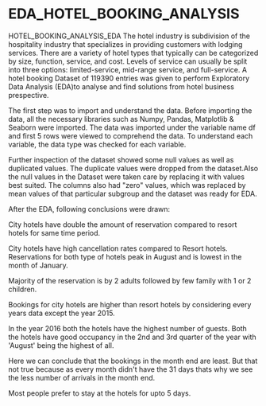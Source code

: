 # EDA_HOTEL_BOOKING_ANALYSIS
HOTEL_BOOKING_ANALYSIS_EDA
The hotel industry is subdivision of the hospitality industry that specializes in providing customers with lodging services. There are a variety of hotel types that typically can be categorized by size, function, service, and cost. Levels of service can usually be split into three options: limited-service, mid-range service, and full-service. A hotel booking Dataset of 119390 entries was given to perform Exploratory Data Analysis (EDA)to analyse and find solutions from hotel business prespective.

The first step was to import and understand the data. Before importing the data, all the necessary libraries such as Numpy, Pandas, Matplotlib & Seaborn were imported. The data was imported under the variable name df and first 5 rows were viewed to comprehend the data. To understand each variable, the data type was checked for each variable.

Further inspection of the dataset showed some null values as well as duplicated values. The duplicate values were dropped from the dataset.Also the null values in the Dataset were taken care by replacing it with values best suited. The columns also had "zero" values, which was replaced by mean values of that particular subgroup and the dataset was ready for EDA.

After the EDA, following conclusions were drawn:

City hotels have double the amount of reservation compared to resort hotels for same time period.

City hotels have high cancellation rates compared to Resort hotels. Reservations for both type of hotels peak in August and is lowest in the month of January.

Majority of the reservation is by 2 adults followed by few family with 1 or 2 children.

Bookings for city hotels are higher than resort hotels by considering every years data except the year 2015.

In the year 2016 both the hotels have the highest number of guests. Both the hotels have good occupancy in the 2nd and 3rd quarter of the year with 'August' being the highest of all.

Here we can conclude that the bookings in the month end are least. But that not true because as every month didn't have the 31 days thats why we see the less number of arrivals in the month end.

Most people prefer to stay at the hotels for upto 5 days.
